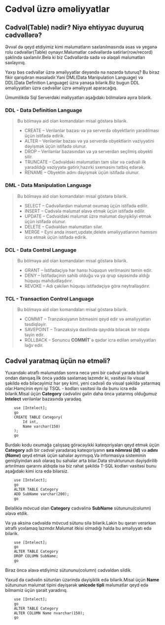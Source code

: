 # Cədvəl üzrə əməliyyatlar
## Cədvəl(Table) nədir? Niyə ehtiyyac duyuruq cədvəllərə?

Əvvəl də qeyd etdiyimiz kimi məlumatların saxlanılmasında əsas və yeganə rolu cədvəllər(Table) oynayır.Məlumatlar cədvəllərdə sətirlər(row/record) şəklində saxlanılır.Belə ki biz Cədvəllərdə sadə və əlaqəli məlumatları saxlayırıq.

Yaxşı bəs cədvəllər üzrə əməliyyatlar deyəndə nə nəzərdə tuturuq? Bu biraz fikir qarışdıran məsələdir.Yəni DML(Data Manipulation Language) və DDL(Data Definition Language) üzrə yanaşa bilərik.Biz bugun DDL əməliyyatları üzrə cədvəllər üzrə əməliyyat aparacağıq.

Ümumilikdə Sql Serverdəki məliyyatları aşağıdakı bölmələrə ayıra bilərik.

### DDL     -   Data Definition Language

<blockquote>Bu bölməyə aid olan komandaları misal göstərə bilərik.

- CREATE    – Verilənlər bazası və ya serverdə obyektlərin yaradılması üçün istifadə edirik.
- ALTER     – Verilənlər bazası və ya serverdə obyektlərin vəziyyətini dəyişmək üçün istifadə olunur.
- DROP      – Verilənlər bazasından və ya serverdən seçilmiş obyekti silir.
- TRUNCATE  – Cədvəldəki məlumatları tam silər və cədvəli ilk yaradıldığı vəziyyətə gətirir,hazırki sxemasinı tətbiq edərək.
- RENAME    – Obyektin adını dəyişmək üçün istifadə olunur.
</blockquote>

### DML     -   Data Manipulation Language   

<blockquote>Bu bölməyə aid olan komandaları misal göstərə bilərik.

- SELECT    – Cədvəllərdən məlumat oxumaq üçün istifadə edilir.
- INSERT    – Cədvələ məlumat əlavə etmək üçün istifadə edilir.
- UPDATE    – Cədvəldəki məlumat üzrə məlumat dəyişikliyi etmək üçün istifadə olunur.
- DELETE    – Cədvəldən məlumatları silər.
- MERGE     – Eyni anda insert,update,delete əməliyyatlarının hamısını icra etmək üçün istifadə edirik.
</blockquote>

### DCL     -   Data Control Language

<blockquote>Bu bölməyə aid olan komandaları misal göstərə bilərik.

- GRANT     – İstifadəçiyə hər hansı hüququn verilməsini təmin edir.
- DENY      – İstifadəçinin sahib olduğu və ya qrup sayəsində aldığı hüququ məhdudlaşdırır.
- REVOKE    – Adı çəkilən hüququ istifadəçiyə görə neytrallaşdırır.
</blockquote>

### TCL     -   Transaction Control Language

<blockquote>Bu bölməyə aid olan komandaları misal göstərə bilərik.

- COMMIT    – Tranzaksiyanın bitməsini qeyd edir və əmaliyyatları təsdiqləyir.  
- SAVEPOINT – Tranzaksiya daxilində qayıdıla biləcək bir nöqtə təyin edir.  
- ROLLBACK  – Sonuncu **COMMİT**`ə qədər icra edilən əməliyyatları ləğv edir.
</blockquote>


## Cədvəl yaratmaq üçün nə etməli?

Yuxarıdakı ətraflı məlumatdan sonra necə yeni bir cədvəl yarada bilərik ondan danışaq.İlk öncə yadda saxlamaq lazımdır ki, vasitəsi ilə visual şəkildə edə biləcəyimiz hər şey kimi, yeni cədvəli də visual şəkildə yatarmaq olar.Həmçinin eyni işi TSQL - kodları vasitəsi ilə də bunu icra edə bilərik.Misal üçün  <b>Category</b> cədvəlini gəlin daha öncə yatarmış olduğumuz <b>Intelect</b> verilənlər bazasında yaradaq.


```html
    use [Intelect];
    go
    CREATE TABLE Category(
        Id int,
        Name varchar(150)
    );
    go
```

Burdakı kodu oxumağa çalışsaq görəcəyikki kateqoriyaları qeyd etmək üçün <b>Category</b> adlı bir cədvəl yaradaraq kateqoriyanın <b id="modify">sıra nömrəsi (<em>Id</em>)</b> və <b>adını (<em>Name</em>)</b> qeyd etmək üçün sahələr ayırmışıq.Və informasiya sisteminin genişliyindən asılı olaraq bu sahələr arta bilər.Data strukturunun dəyişdirilib artırılması qərarını aldıqda isə biz rahat şəkildə T-SQL kodları vasitəsi bunu aşağıdakı kimi icra edə bilərsiz.

```html
    use [Intelect];
    go
    ALTER TABLE Category
    ADD SubName varchar(200);
    go
```

Beləliklə mövcud olan <b>Category</b> cədvəlinə <b>SubName</b> sütununu(column) əlavə etdik.

Və ya əksinə cədvəldə mövcud sütunu silə bilərik.Lakin bu qərarı verərkən ətraflı yoxlamaq lazımdır.Məlumat itkisi olmadığı halda bu əməliyyatı edə bilərik.


```html
    use [Intelect];
    go
    ALTER TABLE Category
    DROP COLUMN SubName;
    go
```


Biraz öncə əlavə etdiyimiz sütununu(column) cədvəldən sildik.

Yaxud da cədvəlin sütunları üzərində dəyişiklik edə bilərik.Misal üçün <b>Name</b> sütununun məlumat tipini dəyişərək <b>unicode tipli</b> məlumatlar qeyd edə bilməmiz üçün şərait yaradırıq.


```html
    use [Intelect];
    go
    ALTER TABLE Category
    ALTER COLUMN Name nvarchar(150);
    go
```

